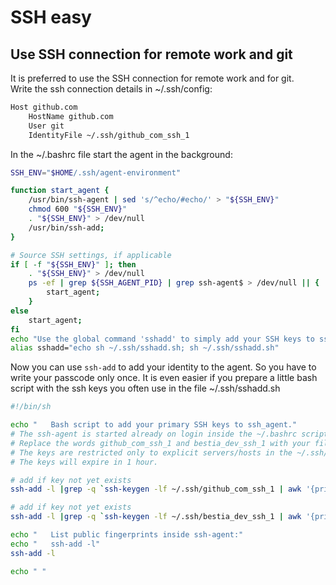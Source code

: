 # SSH easy

## Use SSH connection for remote work and git

It is preferred to use the SSH connection for remote work and for git.  
Write the ssh connection details in ~/.ssh/config:

```bash
Host github.com
    HostName github.com
    User git
    IdentityFile ~/.ssh/github_com_ssh_1
```

In the ~/.bashrc file start the agent in the background:

```bash
SSH_ENV="$HOME/.ssh/agent-environment"

function start_agent {
    /usr/bin/ssh-agent | sed 's/^echo/#echo/' > "${SSH_ENV}"
    chmod 600 "${SSH_ENV}"
    . "${SSH_ENV}" > /dev/null
    /usr/bin/ssh-add;
}

# Source SSH settings, if applicable
if [ -f "${SSH_ENV}" ]; then
    . "${SSH_ENV}" > /dev/null
    ps -ef | grep ${SSH_AGENT_PID} | grep ssh-agent$ > /dev/null || {
        start_agent;
    }
else
    start_agent;
fi
echo "Use the global command 'sshadd' to simply add your SSH keys to ssh-agent $SSH_AGENT_PID."
alias sshadd="echo sh ~/.ssh/sshadd.sh; sh ~/.ssh/sshadd.sh"
```

Now you can use `ssh-add` to add your identity to the agent. So you have to write your passcode only once.
It is even easier if you prepare a little bash script with the ssh keys you often use in the file ~/.ssh/sshadd.sh

```bash
#!/bin/sh

echo "   Bash script to add your primary SSH keys to ssh_agent."
# The ssh-agent is started already on login inside the ~/.bashrc script.
# Replace the words github_com_ssh_1 and bestia_dev_ssh_1 with your file names.
# The keys are restricted only to explicit servers/hosts in the ~/.ssh/config file.
# The keys will expire in 1 hour.

# add if key not yet exists
ssh-add -l |grep -q `ssh-keygen -lf ~/.ssh/github_com_ssh_1 | awk '{print $2}'` || ssh-add -t 1h ~/.ssh/github_com_ssh_1

# add if key not yet exists
ssh-add -l |grep -q `ssh-keygen -lf ~/.ssh/bestia_dev_ssh_1 | awk '{print $2}'` || ssh-add -t 1h ~/.ssh/bestia_dev_ssh_1

echo "   List public fingerprints inside ssh-agent:"
echo "   ssh-add -l"
ssh-add -l

echo " "

```
